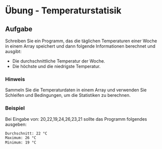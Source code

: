 # Übung - Temperaturstatisik

## Aufgabe

Schreiben Sie ein Programm, das die täglichen Temperaturen einer Woche in einem Array speichert und dann folgende Informationen berechnet und ausgibt:

* Die durchschnittliche Temperatur der Woche.
* Die höchste und die niedrigste Temperatur.

### Hinweis

Sammeln Sie die Temperaturdaten in einem Array und verwenden Sie Schleifen und Bedingungen, um die Statistiken zu berechnen.

### Beispiel
Bei Eingabe von: 20,22,19,24,26,23,21 sollte das Programm folgendes ausgeben:

```bash
Durchschnitt: 22 °C
Maximum: 26 °C
Minimum: 19 °C
```